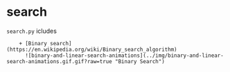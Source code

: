 # search
`search.py` icludes
```
    + [Binary search](https://en.wikipedia.org/wiki/Binary_search_algorithm)
      ![binary-and-linear-search-animations](../img/binary-and-linear-search-animations.gif.gif?raw=true "Binary Search")
```